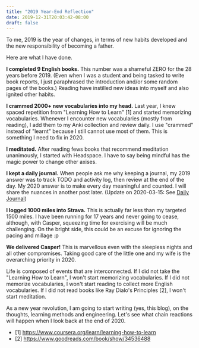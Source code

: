 ```yaml
---
title: "2019 Year-End Reflection"
date: 2019-12-31T20:03:42-08:00
draft: false
---
```

To me, 2019 is the year of changes, in terms of new habits developed and the new responsibility of becoming a father. 

Here are what I have done.

**I completed 9 English books.** This number was a shameful ZERO for the 28 years before 2019. (Even when I was a student and being tasked to write book reports, I just paraphrased the introduction and/or some random pages of the books.) Reading have instilled new ideas into myself and also ignited other habits.

**I crammed 2000+ new vocabularies into my head.** Last year, I knew spaced repetition from "Learning How to Learn" [1] and started memorizing vocabularies. Whenever I encounter new vocabularies (mostly from reading), I add them to my Anki collection and review daily. I use "crammed" instead of "learnt" because I still cannot use most of them. This is something I need to fix in 2020.

**I meditated.** After reading fews books that recommend meditation unanimously, I started with Headspace. I have to say being mindful has the magic power to change other axises.

**I kept a daily journal.** When people ask me why keeping a journal, my 2019 answer was to track TODO and activity log, then review at the end of the day. My 2020 answer is to make every day meaningful and counted. I will share the nuances in another post later. (Update on 2020-03-15: See [Daily Journal](/posts/daily-journal/))

**I logged 1000 miles into Strava.**  This is actually far less than my targeted 1500 miles. I have been running for 17 years and never going to cease, although, with Casper, squeezing time for exercising will be much challenging. On the bright side, this could be an excuse for ignoring the pacing and millage :p

**We delivered Casper!** This is marvellous even with the sleepless nights and all other compromises. Taking good care of the little one and my wife is the overarching priority in 2020.

Life is composed of events that are interconnected. If I did not take the "Learning How to Learn", I won't start memorizing vocabularies. If I did not memorize vocabularies, I won't start reading to collect more English vocabularies. If I did not read books like Ray Dialo's Principles [2], I won't start meditation.

As a new year revolution, I am going to start writing (yes, this blog), on the thoughts, learning methods and engineering. Let's see what chain reactions will happen when I look back at the end of 2020.

- [1] https://www.coursera.org/learn/learning-how-to-learn
- [2] https://www.goodreads.com/book/show/34536488
